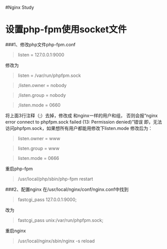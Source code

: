 #Nginx Study 

# 设置php-fpm使用socket文件

###1、修改php文件php-fpm.conf

>listen = 127.0.0.1:9000

修改为

>listen = /var/run/phpfpm.sock

>;listen.owner = nobody

>;listen.group = nobody

>;listen.mode = 0660

将上面3行注释（;）去掉，修改成 和nginx一样的用户和组，
否则会报“nginx error connect to phpfpm.sock failed (13: Permission denied)”错误
即，无法访问phpfpm.sock，如果想所有用户都能用修改下listen.mode
修改后为：

>listen.owner = www

>listen.group = www

>listen.mode = 0666


重启php-fpm 
>/usr/local/php/sbin/php-fpm restart

###2、配置nginx
在/usr/local/nginx/conf/nginx.conf中找到

>fastcgi_pass 127.0.0.1:9000;

改为

>fastcgi_pass unix:/var/run/phpfpm.sock;

重启nginx

>/usr/local/nginx/sbin/nginx -s reload
